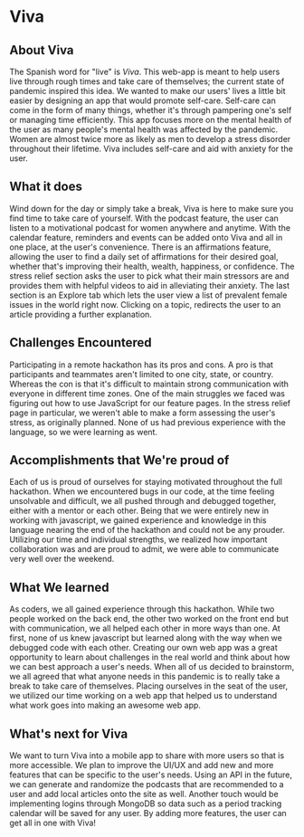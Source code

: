 # Viva

## About Viva

The Spanish word for "live" is _Viva_. This web-app is meant to help users live through rough times and take care of themselves; the current state of pandemic inspired this idea. We wanted to make our users' lives a little bit easier by designing an app that would promote self-care. Self-care can come in the form of many things, whether it's through pampering one's self or managing time efficiently. This app focuses more on the mental health of the user as many people's mental health was affected by the pandemic. Women are almost twice more as likely as men to develop a stress disorder throughout their lifetime. Viva includes self-care and aid with anxiety for the user. 

## What it does

Wind down for the day or simply take a break, Viva is here to make sure you find time to take care of yourself. With the podcast feature, the user can listen to a motivational podcast for women anywhere and anytime. With the calendar feature, reminders and events can be added onto Viva and all in one place, at the user's convenience. There is an affirmations feature, allowing the user to find a daily set of affirmations for their desired goal, whether that's improving their health, wealth, happiness, or confidence. The stress relief section asks the user to pick what their main stressors are and provides them with helpful videos to aid in alleviating their anxiety. The last section is an Explore tab which lets the user view a list of prevalent female issues in the world right now. Clicking on a topic, redirects the user to an article providing a further explanation. 

## Challenges Encountered

Participating in a remote hackathon has its pros and cons. A pro is that participants and teammates aren't limited to one city, state, or country. Whereas the con is that it's difficult to maintain strong communication with everyone in different time zones. One of the main struggles we faced was figuring out how to use JavaScript for our feature pages. In the stress relief page in particular, we weren't able to make a form assessing the user's stress, as originally planned. None of us had previous experience with the language, so we were learning as went. 

## Accomplishments that We're proud of

Each of us is proud of ourselves for staying motivated throughout the full hackathon. When we encountered bugs in our code, at the time feeling unsolvable and difficult, we all pushed through and debugged together, either with a mentor or each other. Being that we were entirely new in working with javascript, we gained experience and knowledge in this language nearing the end of the hackathon and could not be any prouder. Utilizing our time and individual strengths, we realized how important collaboration was and are proud to admit, we were able to communicate very well over the weekend.

## What We learned

As coders, we all gained experience through this hackathon. While two people worked on the back end, the other two worked on the front end but with communication, we all helped each other in more ways than one. At first, none of us knew javascript but learned along with the way when we debugged code with each other. Creating our own web app was a great opportunity to learn about challenges in the real world and think about how we can best approach a user's needs. When all of us decided to brainstorm, we all agreed that what anyone needs in this pandemic is to really take a break to take care of themselves. Placing ourselves in the seat of the user, we utilized our time working on a web app that helped us to understand what work goes into making an awesome web app. 

## What's next for Viva

We want to turn Viva into a mobile app to share with more users so that is more accessible. We plan to improve the UI/UX and add new and more features that can be specific to the user's needs. Using an API in the future, we can generate and randomize the podcasts that are recommended to a user and add local articles onto the site as well. Another touch would be implementing logins through MongoDB so data such as a period tracking calendar will be saved for any user. By adding more features, the user can get all in one with Viva! 
